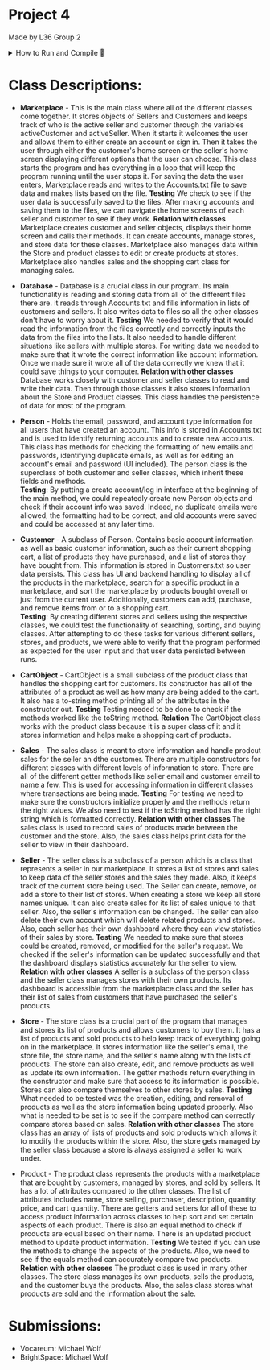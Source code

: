 # Project 4
Made by L36 Group 2
  <br>
<details>
<summary>How to Run and Compile 🚀</summary>
  <br>
<ol>
  <li>Compile all files in src</li>
  <li>If you would like to login to an existing account, we have created a seller and customer account for you.  Customer: grader@cs180.com Pass: test  Seller: grader2@cs180.com Pass: test.  Please feel free to add new accounts as you wish!</li>
  <li>Great success</li>
</ol>

</details>
  
# Class Descriptions:
- **Marketplace** - This is the main class where all of the different classes come together. It stores objects of Sellers and Customers and keeps track of who is the active seller and customer through the variables activeCustomer and activeSeller. When it starts it welcomes the user and allows them to either create an account or sign in. Then it takes the user through either the customer's home screen or the seller's home screen displaying different options that the user can choose. This class starts the program and has everything in a loop that will keep the program running until the user stops it. For saving the data the user enters, Marketplace reads and writes to the Accounts.txt file to save data and makes lists based on the file. **Testing** We check to see if the user data is successfully saved to the files. After making accounts and saving them to the files, we can navigate the home screens of each seller and customer to see if they work. **Relation with classes** Marketplace creates customer and seller objects, displays their home screen and calls their methods. It can create accounts, manage stores, and store data for these classes. Marketplace also manages data within the Store and product classes to edit or create products at stores. Marketplace also handles sales and the shopping cart class for managing sales.

- **Database** - Database is a crucial class in our program. Its main functionality is reading and storing data from all of the different files there are. it reads through Accounts.txt and fills information in lists of customers and sellers. It also writes data to files so all the other classes don't have to worry about it. **Testing** We needed to verify that it would read the information from the files correctly and correctly inputs the data from the files into the lists. It also needed to handle different situations like sellers with multiple stores. For writing data we needed to make sure that it wrote the correct information like account information. Once we made sure it wrote all of the data correctly we knew that it could save things to your computer. **Relation with other classes** Database works closely with customer and seller classes to read and write their data. Then through those classes it also stores information about the Store and Product classes. This class handles the persistence of data for most of the program.


- **Person** - Holds the email, password, and account type information for all users that have created an account. This info is stored in Accounts.txt and is used to identify returning accounts and to create new accounts. This class has methods for checking the formatting of new emails and passwords, identifying duplicate emails, as well as for editing an account's email and password (UI included). The person class is the superclass of both customer and seller classes, which inherit these fields and methods.<br>**Testing**: By putting a create account/log in interface at the beginning of the main method, we could repeatedly create new Person objects and check if their account info was saved. Indeed, no duplicate emails were allowed, the formatting had to be correct, and old accounts were saved and could be accessed at any later time.
- **Customer** - A subclass of Person. Contains basic account information as well as basic customer information, such as their current shopping cart, a list of products they have purchased, and a list of stores they have bought from. This information is stored in Customers.txt so user data persists. This class has UI and backend handling to display all of the products in the marketplace, search for a specific product in a marketplace, and sort the marketplace by products bought overall or just from the current user. Additionally, customers can add, purchase, and remove items from or to a shopping cart.<br>**Testing**: By creating different stores and sellers using the respective classes, we could test the functionality of searching, sorting, and buying classes. After attempting to do these tasks for various different sellers, stores, and products, we were able to verify that the program performed as expected for the user input and that user data persisted between runs.
  
- **CartObject** - CartObject is a small subclass of the product class that handles the shopping cart for customers. Its constructor has all of the attributes of a product as well as how many are being added to the cart. It also has a to-string method printing all of the attributes in the constructor out. **Testing** Testing needed to be done to check if the methods worked like the toString method. **Relation** The CartObject class works with the product class because it is a super class of it and it stores information and helps make a shopping cart of products. 
 
- **Sales** - The sales class is meant to store information and handle prodcut sales for the seller an dthe customer. There are multiple constructors for different classes with different levels of information to store. There are all of the different getter methods like seller email and customer email to name a few. This is used for accessing information in different classes where transactions are being made. **Testing** For testing we need to make sure the constructors initialize properly and the methods return the right values. We also need to test if the toString method has the right string which is formatted correctly. **Relation with other classes** The sales class is used to record sales of products made between the customer and the store. Also, the sales class helps print data for the seller to view in their dashboard. 

- **Seller** - The seller class is a subclass of a person which is a class that represents a seller in our marketplace. It stores a list of stores and sales to keep data of the seller stores and the sales they made. Also, it keeps track of the current store being used. The Seller can create, remove, or add a store to their list of stores. When creating a store we keep all store names unique. It can also create sales for its list of sales unique to that seller. Also, the seller's information can be changed. The seller can also delete their own account which will delete related products and stores. Also, each seller has their own dashboard where they can view statistics of their sales by store. **Testing** We needed to make sure that stores could be created, removed, or modified for the seller's request. We checked if the seller's information can be updated successfully and that the dashboard displays statistics accurately for the seller to view. **Relation with other classes** A seller is a subclass of the person class and the seller class manages stores with their own products. Its dashboard is accessible from the marketplace class and the seller has their list of sales from customers that have purchased the seller's products.  

- **Store** - The store class is a crucial part of the program that manages and stores its list of products and allows customers to buy them. It has a list of products and sold products to help keep track of everything going on in the marketplace. It stores information like the seller's email, the store file, the store name, and the seller's name along with the lists of products. The store can also create, edit, and remove products as well as update its own information. The getter methods return everything in the constructor and make sure that access to its information is possible. Stores can also compare themselves to other stores by sales. **Testing** What needed to be tested was the creation, editing, and removal of products as well as the store information being updated properly. Also what is needed to be set is to see if the compare method can correctly compare stores based on sales. **Relation with other classes** The store class has an array of lists of products and sold products which allows it to modify the products within the store. Also, the store gets managed by the seller class because a store is always assigned a seller to work under. 
  
- Product - The product class represents the products with a marketplace that are bought by customers, managed by stores, and sold by sellers. It has a lot of attributes compared to the other classes. The list of attributes includes name, store selling, purchaser, description, quantity, price, and cart quantity. There are getters and setters for all of these to access product information across classes to help sort and set certain aspects of each product. There is also an equal method to check if products are equal based on their name. There is an updated product method to update product information. **Testing** We tested if you can use the methods to change the aspects of the products. Also, we need to see if the equals method can accurately compare two products. **Relation with other classes** The product class is used in many other classes. The store class manages its own products, sells the products, and the customer buys the products. Also, the sales class stores what products are sold and the information about the sale.

  
# Submissions:
- Vocareum: Michael Wolf
- BrightSpace: Michael Wolf
